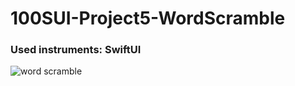 # 100SUI-Project5-WordScramble
### Used instruments: SwiftUI

![word scramble](https://github.com/Artemaj9/100SUI-Project5-WordScramble/assets/104516847/6ef9f62d-6c43-42a8-a22a-d925690701fd)
